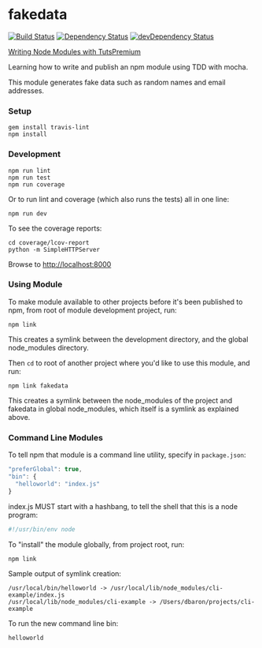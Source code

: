 fakedata
======

[![Build Status](https://travis-ci.org/danielabar/fakedata.svg?branch=master)](https://travis-ci.org/danielabar/fakedata)
[![Dependency Status](https://david-dm.org/danielabar/fakedata.svg?theme=shields.io)](https://david-dm.org/danielabar/fakedata)
[![devDependency Status](https://david-dm.org/danielabar/fakedata/dev-status.svg?theme=shields.io)](https://david-dm.org/danielabar/fakedata#info=devDependencies)

[Writing Node Modules with TutsPremium](https://tutsplus.com/course/writing-node-modules/)

Learning how to write and publish an npm module using TDD with mocha.

This module generates fake data such as random names and email addresses.

### Setup

  ```
  gem install travis-lint
  npm install
  ```

### Development

  ```
  npm run lint
  npm run test
  npm run coverage
  ```

Or to run lint and coverage (which also runs the tests) all in one line:

  ```
  npm run dev
  ```

To see the coverage reports:

  ```
  cd coverage/lcov-report
  python -m SimpleHTTPServer
  ```

Browse to [http://localhost:8000](http://localhost:8000)

### Using Module

To make module available to other projects before it's been published to npm, from root of module development project, run:

  ```
  npm link
  ```

This creates a symlink between the development directory, and the global node_modules directory.

Then ```cd``` to root of another project where you'd like to use this module, and run:

  ```npm link fakedata```

This creates a symlink between the node_modules of the project and fakedata in global node_modules, which itself is a symlink as explained above.

### Command Line Modules
To tell npm that module is a command line utility, specify in ```package.json```:

  ```javascript
  "preferGlobal": true,
  "bin": {
    "helloworld": "index.js"
  }
  ```

index.js MUST start with a hashbang, to tell the shell that this is a node program:

  ```bash
  #!/usr/bin/env node
  ```

To "install" the module globally, from project root, run:

  ```
  npm link
  ```

Sample output of symlink creation:

  ```
  /usr/local/bin/helloworld -> /usr/local/lib/node_modules/cli-example/index.js
  /usr/local/lib/node_modules/cli-example -> /Users/dbaron/projects/cli-example
  ```

To run the new command line bin:

  ```
  helloworld
  ```
